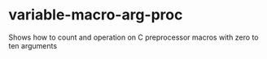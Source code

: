 # variable-macro-arg-proc
Shows how to count and operation on C preprocessor macros with zero to ten arguments
